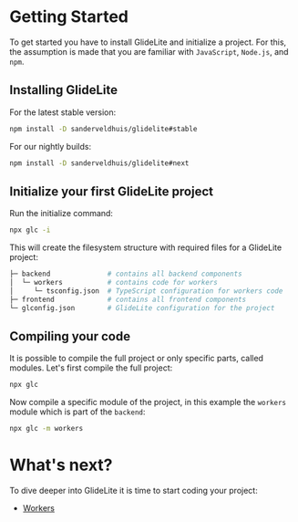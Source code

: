 
# Getting Started

To get started you have to install GlideLite and initialize a project. For this, the assumption is made that you are familiar with `JavaScript`, `Node.js`, and `npm`.

## Installing GlideLite

For the latest stable version:

```bash
npm install -D sanderveldhuis/glidelite#stable
```

For our nightly builds:

```bash
npm install -D sanderveldhuis/glidelite#next
```

## Initialize your first GlideLite project

Run the initialize command:

```bash
npx glc -i
```

This will create the filesystem structure with required files for a GlideLite project:

```bash
├─ backend              # contains all backend components
│  └─ workers           # contains code for workers
│     └─ tsconfig.json  # TypeScript configuration for workers code
├─ frontend             # contains all frontend components
└─ glconfig.json        # GlideLite configuration for the project
```

## Compiling your code

It is possible to compile the full project or only specific parts, called modules. Let's first compile the full project:

```bash
npx glc
```

Now compile a specific module of the project, in this example the `workers` module which is part of the `backend`:

```bash
npx glc -m workers
```

# What's next?

To dive deeper into GlideLite it is time to start coding your project:

* [Workers](https://github.com/sanderveldhuis/glidelite/blob/main/doc/workers.md)
